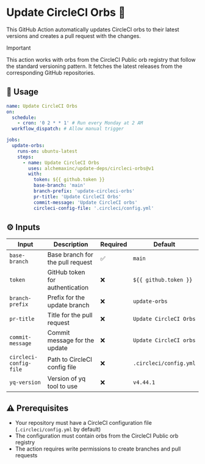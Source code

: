 # Update CircleCI Orbs :arrows_counterclockwise:

This GitHub Action automatically updates CircleCI orbs to their latest versions and creates a pull request with the
changes.

> [!IMPORTANT]  
> This action works with orbs from the CircleCI Public orb registry that follow the standard versioning pattern. It
> fetches the latest releases from the corresponding GitHub repositories.

## :rocket: Usage

```yaml
name: Update CircleCI Orbs
on:
  schedule:
    - cron: '0 2 * * 1' # Run every Monday at 2 AM
  workflow_dispatch: # Allow manual trigger

jobs:
  update-orbs:
    runs-on: ubuntu-latest
    steps:
      - name: Update CircleCI Orbs
        uses: alchemaxinc/update-deps/circleci-orbs@v1
        with:
          token: ${{ github.token }}
          base-branch: 'main'
          branch-prefix: 'update-circleci-orbs'
          pr-title: 'Update CircleCI Orbs'
          commit-message: 'Update CircleCI orbs'
          circleci-config-file: '.circleci/config.yml'
```

## :gear: Inputs

| Input                  | Description                      | Required           | Default                |
| ---------------------- | -------------------------------- | ------------------ | ---------------------- |
| `base-branch`          | Base branch for the pull request | :white_check_mark: | `main`                 |
| `token`                | GitHub token for authentication  | :x:                | `${{ github.token }}`  |
| `branch-prefix`        | Prefix for the update branch     | :x:                | `update-orbs`          |
| `pr-title`             | Title for the pull request       | :x:                | `Update CircleCI Orbs` |
| `commit-message`       | Commit message for the update    | :x:                | `Update CircleCI orbs` |
| `circleci-config-file` | Path to CircleCI config file     | :x:                | `.circleci/config.yml` |
| `yq-version`           | Version of yq tool to use        | :x:                | `v4.44.1`              |

## :warning: Prerequisites

- Your repository must have a CircleCI configuration file (`.circleci/config.yml` by default)
- The configuration must contain orbs from the CircleCI Public orb registry
- The action requires write permissions to create branches and pull requests
